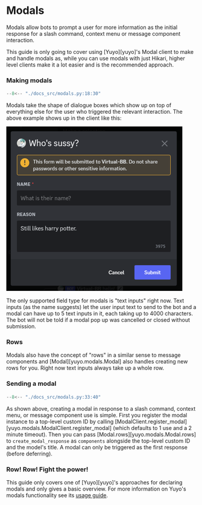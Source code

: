 # Modals

Modals allow bots to prompt a user for more information as the initial response
for a slash command, context menu or message component interaction.

This guide is only going to cover using [Yuyo][yuyo]'s Modal client to make and
handle modals as, while you can use modals with just Hikari, higher level
clients make it a lot easier and is the recommended approach.

### Making modals

```py
--8<-- "./docs_src/modals.py:18:30"
```

Modals take the shape of dialogue boxes which show up on top of everything else
for the user who triggered the relevant interaction. The above example shows up
in the client like this:

![modal example](./images/modal_example.png)

The only supported field type for modals is "text inputs" right now. Text inputs
(as the name suggests) let the user input text to send to the bot and a modal
can have up to 5 text inputs in it, each taking up to 4000 characters.
The bot will not be told if a modal pop up was cancelled or closed without
submission.

### Rows

Modals also have the concept of "rows" in a similar sense to message components
and [Modal][yuyo.modals.Modal] also handles creating new rows for you.
Right now text inputs always take up a whole row.

### Sending a modal

```py
--8<-- "./docs_src/modals.py:33:40"
```

As shown above, creating a modal in response to a slash command, context menu,
or message component use is simple. First you register the modal instance to a
top-level custom ID by calling
[ModalClient.register_modal][yuyo.modals.ModalClient.register_modal] (which
defaults to 1 use and a 2 minute timeout). Then you can pass
[Modal.rows][yuyo.modals.Modal.rows] to `create_modal_response` as `components`
alongside the top-level custom ID and the model's title. A modal can only be
triggered as the first response (before deferring).

### Row! Row! Fight the power!

This guide only covers one of [Yuyo][yuyo]'s approaches for declaring modals
and only gives a basic overview. For more information on Yuyo's modals
functionality see its [usage guide](https://yuyo.cursed.solutions/usage/modals).
